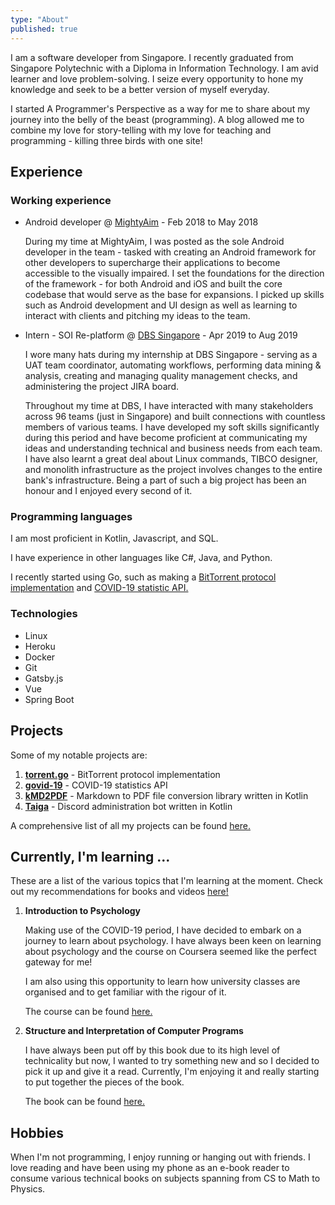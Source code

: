 ```yaml
---
type: "About"
published: true
---
```


I am a software developer from Singapore. I recently graduated from Singapore Polytechnic with a Diploma in Information 
Technology. I am avid learner and love problem-solving. I seize every opportunity to hone my knowledge and seek to be
a better version of myself everyday.

I started A Programmer's Perspective as a way for me to share about my journey into the belly of the beast 
(programming). A blog allowed me to combine my love for story-telling with my love for teaching and programming - 
killing three birds with one site!

## Experience

### Working experience

- Android developer @ [MightyAim](https://www.mightyaim.co/) - Feb 2018 to May 2018
  
  During my time at MightyAim, I was posted as the sole Android developer in the team - tasked with creating an Android 
  framework for other developers to supercharge their applications to become accessible to the visually impaired. I set
  the foundations for the direction of the framework - for both Android and iOS and built the core codebase that would
  serve as the base for expansions. I picked up skills such as Android development and UI design as well as learning to
  interact with clients and pitching my ideas to the team.

- Intern - SOI Re-platform @ [DBS Singapore](https://www.dbs.com.sg/index/default.page) - Apr 2019 to Aug 2019

  I wore many hats during my internship at DBS Singapore - serving as a UAT team coordinator, automating workflows, 
  performing data mining & analysis, creating and managing quality management checks, and administering the project 
  JIRA board. 
  
  Throughout my time at DBS, I have interacted with many stakeholders across 96 teams (just in Singapore) and built 
  connections with countless members of various teams. I have developed my soft skills significantly during this period 
  and have become proficient at communicating my ideas and understanding technical and business needs from each team. I 
  have also learnt a great deal about Linux commands, TIBCO designer, and monolith infrastructure as the project 
  involves changes to the entire bank's infrastructure. Being a part of such a big project has been an honour and I 
  enjoyed every second of it.

### Programming languages

I am most proficient in Kotlin, Javascript, and SQL. 

I have experience in other languages like C#, Java, and Python.

I recently started using Go, such as making a [BitTorrent protocol implementation](/projects/posts/torrent.go) and 
[COVID-19 statistic API.](/projects/posts/govid-19)

### Technologies

- Linux
- Heroku
- Docker
- Git
- Gatsby.js
- Vue
- Spring Boot

## Projects

Some of my notable projects are:

1. [**torrent.go**](/projects/posts/torrent.go) - BitTorrent protocol implementation
2. [**govid-19**](/projects/posts/govid-19) - COVID-19 statistics API
3. [**kMD2PDF**](/projects/posts/kMD2PDF) - Markdown to PDF file conversion library written in Kotlin
4. [**Taiga**](/projects/posts/Taiga) - Discord administration bot written in Kotlin

A comprehensive list of all my projects can be found [here.](/projects)

## Currently, I'm learning ...

These are a list of the various topics that I'm learning at the moment. Check out my recommendations for books and 
videos [here!](/recommendations)

1. **Introduction to Psychology** 
    
   Making use of the COVID-19 period, I have decided to embark on a journey to learn about psychology. I have always 
   been keen on learning about psychology and the course on Coursera seemed like the perfect gateway for me! 
   
   I am also using this opportunity to learn how university classes are organised and to get familiar with the rigour 
   of it.
   
   The course can be found [here.](https://www.coursera.org/learn/introduction-psychology)
   
2. **Structure and Interpretation of Computer Programs**
   
   I have always been put off by this book due to its high level of technicality but now, I wanted to try something new 
   and so I decided to pick it up and give it a read. Currently, I'm enjoying it and really starting to put together the
   pieces of the book.

   The book can be found [here.](https://web.mit.edu/alexmv/6.037/sicp.pdf)

## Hobbies

When I'm not programming, I enjoy running or hanging out with friends. I love reading and have been using my phone as an
e-book reader to consume various technical books on subjects spanning from CS to Math to Physics. 


